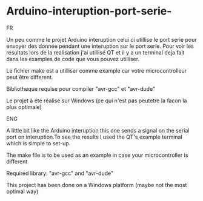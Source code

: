 # Arduino-interuption-port-serie-

FR

Un peu comme le projet Arduino interuption celui ci utillise le port serie pour envoyer des donnée pendant une interuption sur le port serie. Pour voir les resultats lors de la realisation j'ai utillisé QT et il y a un terminal deja fait dans les examples de code que vous pouvez utilliser.

Le fichier make est a utilliser comme example car votre microcontrolleur peut être different.

Bibliotheque requise pour compiler "avr-gcc" et "avr-dude"

Le projet à été réalisé sur Windows (ce qui n'est pas peutetre la facon la plus optimale)


ENG

A little bit like the Arduino interuption this one sends a signal on the serial port on interuption.To see the results I used the QT's example terminal which is simple to set-up.

The make file is to be used as an example in case your microcontroller is different

Required library: "avr-gcc" and "avr-dude"

This project has been done on a Windows platform (maybe not the most optimal way)

